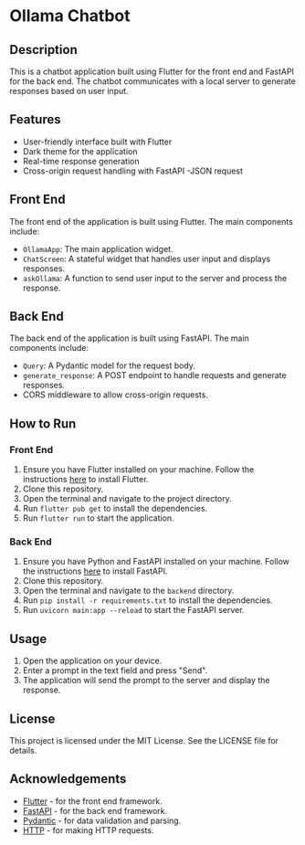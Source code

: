 # Ollama Chatbot

## Description
This is a chatbot application built using Flutter for the front end and FastAPI for the back end. The chatbot communicates with a local server to generate responses based on user input.

## Features
- User-friendly interface built with Flutter
- Dark theme for the application
- Real-time response generation
- Cross-origin request handling with FastAPI
-JSON request 

## Front End
The front end of the application is built using Flutter. The main components include:
- `OllamaApp`: The main application widget.
- `ChatScreen`: A stateful widget that handles user input and displays responses.
- `askOllama`: A function to send user input to the server and process the response.

## Back End
The back end of the application is built using FastAPI. The main components include:
- `Query`: A Pydantic model for the request body.
- `generate_response`: A POST endpoint to handle requests and generate responses.
- CORS middleware to allow cross-origin requests.

## How to Run
### Front End
1. Ensure you have Flutter installed on your machine. Follow the instructions [here](https://flutter.dev/docs/get-started/install) to install Flutter.
2. Clone this repository.
3. Open the terminal and navigate to the project directory.
4. Run `flutter pub get` to install the dependencies.
5. Run `flutter run` to start the application.

### Back End
1. Ensure you have Python and FastAPI installed on your machine. Follow the instructions [here](https://fastapi.tiangolo.com/) to install FastAPI.
2. Clone this repository.
3. Open the terminal and navigate to the `backend` directory.
4. Run `pip install -r requirements.txt` to install the dependencies.
5. Run `uvicorn main:app --reload` to start the FastAPI server.

## Usage
1. Open the application on your device.
2. Enter a prompt in the text field and press "Send".
3. The application will send the prompt to the server and display the response.

## License
This project is licensed under the MIT License. See the LICENSE file for details.

## Acknowledgements
- [Flutter](https://flutter.dev/) - for the front end framework.
- [FastAPI](https://fastapi.tiangolo.com/) - for the back end framework.
- [Pydantic](https://pydantic-docs.helpmanual.io/) - for data validation and parsing.
- [HTTP](https://docs.python-requests.org/en/latest/) - for making HTTP requests.

